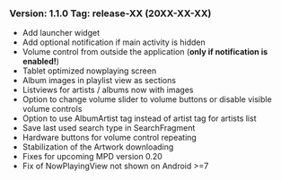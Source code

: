 ### Version: 1.1.0 Tag: release-XX (20XX-XX-XX) ###
 * Add launcher widget
 * Add optional notification if main activity is hidden
 * Volume control from outside the application (**only if notification is enabled!**)
 * Tablet optimized nowplaying screen
 * Album images in playlist view as sections
 * Listviews for artists / albums now with images
 * Option to change volume slider to volume buttons or disable visible volume controls
 * Option to use AlbumArtist tag instead of artist tag for artists list
 * Save last used search type in SearchFragment
 * Hardware buttons for volume control repeating
 * Stabilization of the Artwork downloading
 * Fixes for upcoming MPD version 0.20
 * Fix of NowPlayingView not shown on Android >=7
